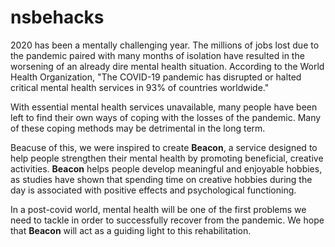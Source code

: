 # nsbehacks
2020 has been a mentally challenging year. The millions of jobs lost due to the pandemic paired with many months of isolation have resulted in the worsening of an already dire mental health situation. According to the World Health Organization, "The COVID-19 pandemic has disrupted or halted critical mental health services in 93% of countries worldwide." 

With essential mental health services unavailable, many people have been left to find their own ways of coping with the losses of the pandemic. Many of these coping methods may be detrimental in the long term. 

Beacuse of this, we were inspired to create **Beacon**, a service designed to help people strengthen their mental health by promoting beneficial, creative activities. **Beacon** helps people develop meaningful and enjoyable hobbies, as studies have shown that spending time on creative hobbies during the day is associated with positive effects and psychological functioning. 

In a post-covid world, mental health will be one of the first problems we need to tackle in order to successfully recover from the pandemic. We hope that **Beacon** will act as a guiding light to this rehabilitation.

